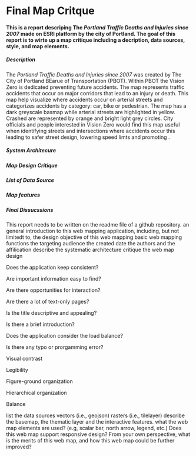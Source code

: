 # Final Map Critque
#### This is a report descriping The *Portland Traffic Deaths and Injuries since 2007* made on ESRI platform by the city of Portland. The goal of this report is to wirte up a map critique including a decription, data sources, style, and map elements.

##### Description
The *Portland Traffic Deaths and Injuries since 2007* was created by The City of Portland BEarue of Transportation (PBOT). Within PBOT the Vision Zero is dedicated preventing future accidents. The map represents traffic accidents that occur on major corridors that lead to an injury or death. This map help visualize where accidents occur on arterial streets and categorizes accidents by category: car, bike or pedestrian. The map has a dark greyscale basmap while arterial streets are highlighted in yellow. Crashed are represented by orange and bright light grey circles. City officials and people interested in Vision Zero would find this map useful when identifying streets and intersections where accidents occur this leading to safer street design, lowering speed limts and promoting . 

##### System Architecure

##### Map Design Critique

##### List of Data Source

##### Map features

##### Final Dissucssions

This report needs to be written on the readme file of a github repository.
an general introduction to this web mapping application, including, but not limitedt to,
the design objective of this web mapping
basic web mapping functions
the targeting audience
the created date
the authors and the affilication
describe the systematic architecture
critique the web map design

Does the application keep consistent?

Are important information easy to find?

Are there opportunities for interaction?

Are there a lot of text-only pages?

Is the title descriptive and appealing?

Is there a brief introduction?

Does the application consider the load balance?

Is there any typo or prorgamming error?

Visual contrast

Legibility

Figure-ground organization

Hierarchical organization

Balance

list the data sources
vectors (i.e., geojson)
rasters (i.e., tilelayer)
describe the basemap, the thematic layer and the interactive features.
what the web map elements are used? (e.g, scalar bar, north arrow, legend, etc.)
Does this web map support responsive design?
From your own perspective, what is the merits of this web map, and how this web map could be further improved?
